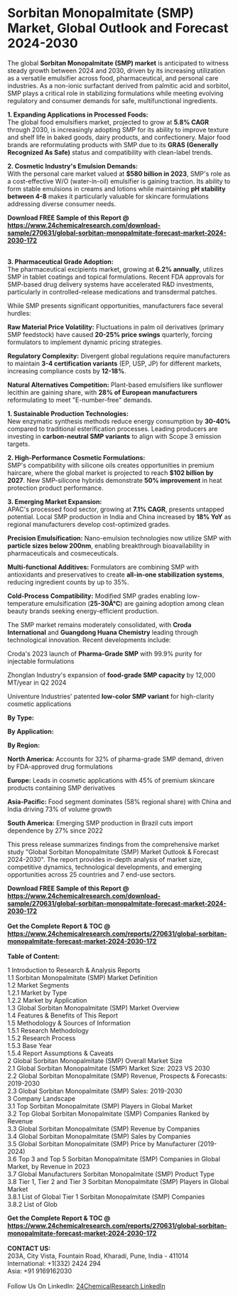 <h1>Sorbitan Monopalmitate (SMP) Market, Global Outlook and Forecast 2024-2030</h1><p>The global <strong>Sorbitan Monopalmitate (SMP) market</strong> is anticipated to witness steady growth between 2024 and 2030, driven by its increasing utilization as a versatile emulsifier across food, pharmaceutical, and personal care industries. As a non-ionic surfactant derived from palmitic acid and sorbitol, SMP plays a critical role in stabilizing formulations while meeting evolving regulatory and consumer demands for safe, multifunctional ingredients.</p><p><strong>1. Expanding Applications in Processed Foods:</strong><br>
The global food emulsifiers market, projected to grow at <strong>5.8% CAGR</strong> through 2030, is increasingly adopting SMP for its ability to improve texture and shelf life in baked goods, dairy products, and confectionery. Major food brands are reformulating products with SMP due to its <strong>GRAS (Generally Recognized As Safe)</strong> status and compatibility with clean-label trends.</p><p><strong>2. Cosmetic Industry's Emulsion Demands:</strong><br>
With the personal care market valued at <strong>$580 billion in 2023</strong>, SMP's role as a cost-effective W/O (water-in-oil) emulsifier is gaining traction. Its ability to form stable emulsions in creams and lotions while maintaining <strong>pH stability between 4-8</strong> makes it particularly valuable for skincare formulations addressing diverse consumer needs.</p><div><b>Download FREE Sample of this Report @ 
            <a href="https://www.24chemicalresearch.com/download-sample/270631/global-sorbitan-monopalmitate-forecast-market-2024-2030-172">
            https://www.24chemicalresearch.com/download-sample/270631/global-sorbitan-monopalmitate-forecast-market-2024-2030-172</a></b></div><br><p><strong>3. Pharmaceutical Grade Adoption:</strong><br>
The pharmaceutical excipients market, growing at <strong>6.2% annually</strong>, utilizes SMP in tablet coatings and topical formulations. Recent FDA approvals for SMP-based drug delivery systems have accelerated R&amp;D investments, particularly in controlled-release medications and transdermal patches.</p><p>While SMP presents significant opportunities, manufacturers face several hurdles:</p><p><strong>Raw Material Price Volatility:</strong> Fluctuations in palm oil derivatives (primary SMP feedstock) have caused <strong>20-25% price swings</strong> quarterly, forcing formulators to implement dynamic pricing strategies.</p><p><strong>Regulatory Complexity:</strong> Divergent global regulations require manufacturers to maintain <strong>3-4 certification variants</strong> (EP, USP, JP) for different markets, increasing compliance costs by <strong>12-18%</strong>.</p><p><strong>Natural Alternatives Competition:</strong> Plant-based emulsifiers like sunflower lecithin are gaining share, with <strong>28% of European manufacturers</strong> reformulating to meet "E-number-free" demands.</p><p><strong>1. Sustainable Production Technologies:</strong><br>
New enzymatic synthesis methods reduce energy consumption by <strong>30-40%</strong> compared to traditional esterification processes. Leading producers are investing in <strong>carbon-neutral SMP variants</strong> to align with Scope 3 emission targets.</p><p><strong>2. High-Performance Cosmetic Formulations:</strong><br>
SMP's compatibility with silicone oils creates opportunities in premium haircare, where the global market is projected to reach <strong>$102 billion by 2027</strong>. New SMP-silicone hybrids demonstrate <strong>50% improvement</strong> in heat protection product performance.</p><p><strong>3. Emerging Market Expansion:</strong><br>
APAC's processed food sector, growing at <strong>7.1% CAGR</strong>, presents untapped potential. Local SMP production in India and China increased by <strong>18% YoY</strong> as regional manufacturers develop cost-optimized grades.</p><p><strong>Precision Emulsification:</strong> Nano-emulsion technologies now utilize SMP with <strong>particle sizes below 200nm</strong>, enabling breakthrough bioavailability in pharmaceuticals and cosmeceuticals.</p><p><strong>Multi-functional Additives:</strong> Formulators are combining SMP with antioxidants and preservatives to create <strong>all-in-one stabilization systems</strong>, reducing ingredient counts by up to 35%.</p><p><strong>Cold-Process Compatibility:</strong> Modified SMP grades enabling low-temperature emulsification (<strong>25-30Â°C</strong>) are gaining adoption among clean beauty brands seeking energy-efficient production.</p><p>The SMP market remains moderately consolidated, with <strong>Croda International</strong> and <strong>Guangdong Huana Chemistry</strong> leading through technological innovation. Recent developments include:</p><p>Croda's 2023 launch of <strong>Pharma-Grade SMP</strong> with 99.9% purity for injectable formulations</p><p>Zhonglan Industry's expansion of <strong>food-grade SMP capacity</strong> by 12,000 MT/year in Q2 2024</p><p>Univenture Industries' patented <strong>low-color SMP variant</strong> for high-clarity cosmetic applications</p><p><strong>By Type:</strong></p><p><strong>By Application:</strong></p><p><strong>By Region:</strong></p><p><strong>North America:</strong> Accounts for 32% of pharma-grade SMP demand, driven by FDA-approved drug formulations</p><p><strong>Europe:</strong> Leads in cosmetic applications with 45% of premium skincare products containing SMP derivatives</p><p><strong>Asia-Pacific:</strong> Food segment dominates (58% regional share) with China and India driving 73% of volume growth</p><p><strong>South America:</strong> Emerging SMP production in Brazil cuts import dependence by 27% since 2022</p><p>This press release summarizes findings from the comprehensive market study "Global Sorbitan Monopalmitate (SMP) Market Outlook &amp; Forecast 2024-2030". The report provides in-depth analysis of market size, competitive dynamics, technological developments, and emerging opportunities across 25 countries and 7 end-use sectors.</p><div><b>Download FREE Sample of this Report @ 
            <a href="https://www.24chemicalresearch.com/download-sample/270631/global-sorbitan-monopalmitate-forecast-market-2024-2030-172">
            https://www.24chemicalresearch.com/download-sample/270631/global-sorbitan-monopalmitate-forecast-market-2024-2030-172</a></b></div><br><div><b>Get the Complete Report & TOC @ 
            <a href="https://www.24chemicalresearch.com/reports/270631/global-sorbitan-monopalmitate-forecast-market-2024-2030-172">
            https://www.24chemicalresearch.com/reports/270631/global-sorbitan-monopalmitate-forecast-market-2024-2030-172</a></b></div><br>
            <b>Table of Content:</b><p>1 Introduction to Research & Analysis Reports<br />
    1.1 Sorbitan Monopalmitate (SMP) Market Definition<br />
    1.2 Market Segments<br />
        1.2.1 Market by Type<br />
        1.2.2 Market by Application<br />
    1.3 Global Sorbitan Monopalmitate (SMP) Market Overview<br />
    1.4 Features & Benefits of This Report<br />
    1.5 Methodology & Sources of Information<br />
        1.5.1 Research Methodology<br />
        1.5.2 Research Process<br />
        1.5.3 Base Year<br />
        1.5.4 Report Assumptions & Caveats<br />
2 Global Sorbitan Monopalmitate (SMP) Overall Market Size<br />
    2.1 Global Sorbitan Monopalmitate (SMP) Market Size: 2023 VS 2030<br />
    2.2 Global Sorbitan Monopalmitate (SMP) Revenue, Prospects & Forecasts: 2019-2030<br />
    2.3 Global Sorbitan Monopalmitate (SMP) Sales: 2019-2030<br />
3 Company Landscape<br />
    3.1 Top Sorbitan Monopalmitate (SMP) Players in Global Market<br />
    3.2 Top Global Sorbitan Monopalmitate (SMP) Companies Ranked by Revenue<br />
    3.3 Global Sorbitan Monopalmitate (SMP) Revenue by Companies<br />
    3.4 Global Sorbitan Monopalmitate (SMP) Sales by Companies<br />
    3.5 Global Sorbitan Monopalmitate (SMP) Price by Manufacturer (2019-2024)<br />
    3.6 Top 3 and Top 5 Sorbitan Monopalmitate (SMP) Companies in Global Market, by Revenue in 2023<br />
    3.7 Global Manufacturers Sorbitan Monopalmitate (SMP) Product Type<br />
    3.8 Tier 1, Tier 2 and Tier 3 Sorbitan Monopalmitate (SMP) Players in Global Market<br />
        3.8.1 List of Global Tier 1 Sorbitan Monopalmitate (SMP) Companies<br />
        3.8.2 List of Glob</p><div><b>Get the Complete Report & TOC @ 
            <a href="https://www.24chemicalresearch.com/reports/270631/global-sorbitan-monopalmitate-forecast-market-2024-2030-172">
            https://www.24chemicalresearch.com/reports/270631/global-sorbitan-monopalmitate-forecast-market-2024-2030-172</a></b></div><br><b>CONTACT US:</b><br>
            203A, City Vista, Fountain Road, Kharadi, Pune, India - 411014<br>
            International: +1(332) 2424 294<br>
            Asia: +91 9169162030 <br><br>
            Follow Us On LinkedIn: <a href="https://www.linkedin.com/company/24chemicalresearch/">24ChemicalResearch LinkedIn</a>
